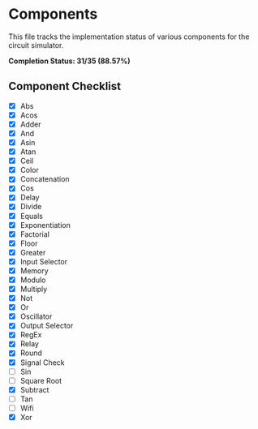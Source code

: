 # Components

This file tracks the implementation status of various components for the circuit simulator.

**Completion Status: 31/35 (88.57%)**

## Component Checklist

- [x] Abs
- [x] Acos
- [x] Adder
- [x] And
- [x] Asin
- [x] Atan
- [x] Ceil
- [x] Color
- [x] Concatenation
- [x] Cos
- [x] Delay
- [x] Divide
- [x] Equals
- [x] Exponentiation
- [x] Factorial
- [x] Floor
- [x] Greater
- [x] Input Selector
- [x] Memory
- [x] Modulo
- [x] Multiply
- [x] Not
- [x] Or
- [x] Oscillator
- [x] Output Selector
- [x] RegEx
- [x] Relay
- [x] Round
- [x] Signal Check
- [ ] Sin
- [ ] Square Root
- [x] Subtract
- [ ] Tan
- [ ] Wifi
- [x] Xor 

